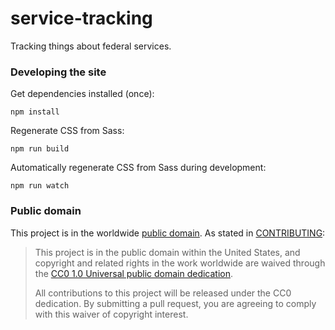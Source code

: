 # service-tracking

Tracking things about federal services.

### Developing the site

Get dependencies installed (once):

```
npm install
```

Regenerate CSS from Sass:

```
npm run build
```

Automatically regenerate CSS from Sass during development:

```
npm run watch
```



### Public domain

This project is in the worldwide [public domain](LICENSE.md). As stated in [CONTRIBUTING](CONTRIBUTING.md):

> This project is in the public domain within the United States, and copyright and related rights in the work worldwide are waived through the [CC0 1.0 Universal public domain dedication](https://creativecommons.org/publicdomain/zero/1.0/).
>
> All contributions to this project will be released under the CC0 dedication. By submitting a pull request, you are agreeing to comply with this waiver of copyright interest.

